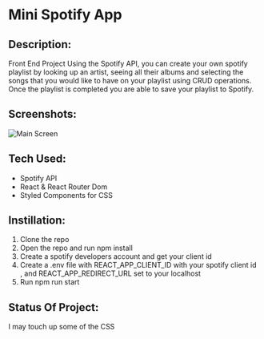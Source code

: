 # Mini Spotify App

## Description:
Front End Project
Using the Spotify API, you can create your own spotify playlist by looking up an artist, seeing all their albums and selecting the songs that you would like to have on your playlist using CRUD operations. Once the playlist is completed you are able to save your playlist to Spotify.

## Screenshots:
![Main Screen](image/screenshot.png)

## Tech Used:
- Spotify API
- React & React Router Dom
- Styled Components for CSS

## Instillation:
1. Clone the repo 
2. Open the repo and run npm install
3. Create a spotify developers account and get your client id
4. Create a .env file with REACT_APP_CLIENT_ID with your spotify client id , and REACT_APP_REDIRECT_URL set to your localhost
5. Run npm run start

## Status Of Project:
I may touch up some of the CSS 


